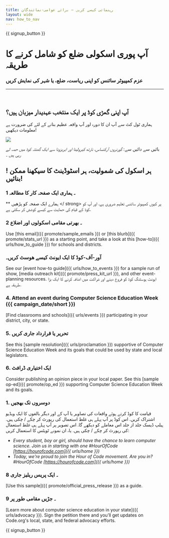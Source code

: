 ```yaml
---
title: رہنمائی کیسے کریں – برائے عوامی-نمائندگان
layout: wide
nav: how_to_nav
---
```


{{ signup_button }}

# آپ پوری اسکولی ضلع کو شامل کرنے کا طریقہ

### عزم کمپیوٹر سائنس کو اپنی ریاست، ضلع، یا شہر کی نمایش کریں

* * *

</br>

## آپ اپنی گھڑی کوڈ پر ایک منتخب عہدیدار میزبان ہیں؟

[](/files/elected-official.pdf) ہماری ٹول کٹ سے آپ ان کا دورہ اور آپ واقعہ عظیم بنانے کے لئے کی ضرورت ہے معلومات دیکھیں!

![](/images/fit-800/hoc_govs.png)

بائیں سے دائیں سے: *گورنروں آرکنساس، نارتھ کیرولینا اور ایریزونا سے ایک گھنٹہ کوڈ میں حصہ لے رہی ہیں ۔*

## ! ہر اسکول کی شمولیت، ہر اسٹوڈینٹ کا سیکھنا ممکن بنائیں!

### 1 ۔ ہماری ایک صفحہ کار کا مطالعہ

** ہمارے ایک صفحہ کو پڑھیں </ strong> پر کیوں کمپیوٹر سائنس تعلیم ضروری ہے، اور آپ کو کوڈ کے قیام کی حمایت سے کیسے کوشش کر سکتی ہے.</p> 

### 2 ۔ بھرتی مقامی اسکولوں اور اضلاع

Use [this email]({{ promote/sample_emails }}) or [this blurb]({{ promote/stats_url }}) as a starting point, and take a look at this [how-to]({{ urls/how_to_guide }}) for schools and districts.

### آور-آف-کوڈ کا ایک ایونٹ کیسے ھوسٹ کریں۔

See our [event how-to guide]({{ urls/how_to_events }}) for a sample run of show, [media outreach kit]({{ promote/press_kit_url }}), and other event-planning resources. ایونٹ ہوسٹنگ کوڈ کو فروغ دینے اور شراکت میں اضافہ کرنے کا ایک بڑا طریقہ ہے.

### 4. Attend an event during Computer Science Education Week ({{ campaign_date/short }})

[Find classrooms and schools]({{ urls/events }}) participating in your district, city, or state.

### 5. تحریر یا قرارداد جاری کریں

See this [sample resolution]({{ urls/proclamation }}) supportive of Computer Science Education Week and its goals that could be used by state and local legislators.

### 6. ایک اختیاری ڈرافٹ

Consider publishing an opinion piece in your local paper. See this [sample op-ed]({{ promote/op_ed }}) supporting Computer Science Education Week and its goals.

### 1. دوسروں تک بھجیں

 قیامت کا کوڈ کرتے ہوئے واقعات کی تصاویر یا آپ کے اور دیگر بالغوں کا ایک ویڈیو اشتراک کریں. اس کوڈ پر آپ پہلے ہی غلط استعمال کی رپورٹ کر چکے / چکی ہیں. ہیلپ ڈیسک جلد از جلد اس معاملے کو دیکھے گا. اس تصویر پر آپ پہلے ہی غلط استعمال کی رپورٹ کر چکے / چکی ہیں. یا، ان نمونے ٹویٹس کا استعمال کریں:</p> 

- *Every student, boy or girl, should have the chance to learn computer science. Join us in starting with one #HourOfCode [https://hourofcode.com]({{ urls/home }})*
- *Today, we're proud to join the Hour of Code movement. Are you in? #HourOfCode [https://hourofcode.com]({{ urls/home }})*

### 8 ۔ ایک پریس ریلیز جاری

[Use this sample]({{ promote/official_press_release }}) as a guide.

### 9 ۔ جڑیں مقامی طور پر

[Learn more about computer science education in your state]({{ urls/advocacy }}). Sign the petition there and you’ll get updates on Code.org's local, state, and federal advocacy efforts.

{{ signup_button }}